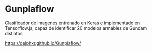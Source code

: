 # Gunplaflow
Clasificador de imagenes entrenado en Keras e implementado en Tensorflow.js, capaz de identificar 20 modelos armables de Gundam distintos

https://delphxr.github.io/Gunplaflow/
